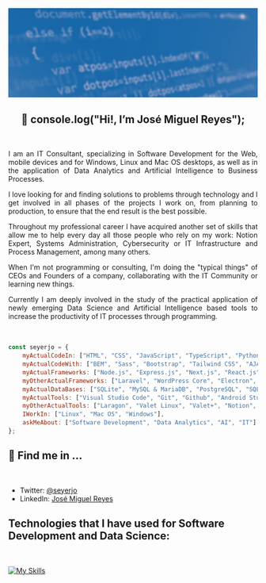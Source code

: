 <img src="./assets/github-profile-banner.jpg" />

<h2 align="center">
    👋 console.log("Hi!, I’m José Miguel Reyes");
</h2>

<br/>

<p align="justify">
I am an IT Consultant, specializing in Software Development for the Web, mobile devices and for Windows, Linux and Mac OS desktops, as well as in the application of Data Analytics and Artificial Intelligence to Business Processes.
</p>

<p align="justify">
I love looking for and finding solutions to problems through technology and I get involved in all phases of the projects I work on, from planning to production, to ensure that the end result is the best possible.
</p>

<p align="justify">
Throughout my professional career I have acquired another set of skills that allow me to help every day all those people who rely on my work: Notion Expert, Systems Administration, Cybersecurity or IT Infrastructure and Process Management, among many others.
</p>

<p align="justify">
When I'm not programming or consulting, I'm doing the "typical things" of CEOs and Founders of a company, collaborating with the IT Community or learning new things.
</p>

<p align="justify">
Currently I am deeply involved in the study of the practical application of newly emerging Data Science and Artificial Intelligence based tools to increase the productivity of IT processes through programming.
</p>

<br/>

```javascript
const seyerjo = {
    myActualCodeIn: ["HTML", "CSS", "JavaScript", "TypeScript", "Python", "PHP", "Dart", "C#", "Object Pascal"],
    myActualCodeWith: ["BEM", "Sass", "Bootstrap", "Tailwind CSS", "AJAX & Fetch", "Astro"],
    myActualFrameworks: ["Node.js", "Express.js", "Next.js", "React.js", "React Native", "Flutter"],
    myOtherActualFrameworks: ["Laravel", "WordPress Core", "Electron", "Django", ".Net"],
    myActualDataBases: ["SQLite", "MySQL & MariaDB", "PostgreSQL", "SQL Server", "MongoDB", "Interbase"],
    myActualTools: ["Visual Studio Code", "Git", "Github", "Android Studio", "Visual Studio", "DBeaver"],
    myOtherActualTools: ["Laragon", "Valet Linux", "Valet+", "Notion", "AppGyver", "Figma", "RAD Studio"],
    IWorkIn: ["Linux", "Mac OS", "Windows"],
    askMeAbout: ["Software Development", "Data Analytics", "AI", "IT"],
};
```

## 📲 Find me in ...

<br/>

-   Twitter: [@seyerjo](https://twitter.com/seyerjo "@seyerjo")
-   LinkedIn: [José Miguel Reyes](https://www.linkedin.com/in/josem-reyes "José Miguel Reyes")

## Technologies that I have used for Software Development and Data Science:

<br/>

[![My Skills](https://skills.thijs.gg/icons?i=html,css,js,ts,python,php,dart,kotlin,swift,go,c,cpp,cs,java,perl,pug,sass,bootstrap,tailwind,styledcomponents,jquery,materialui,nodejs,expressjs,nextjs,react,angular,nestjs,firebase,astro,apollo,django,flutter,laravel,symfony,electron,dotnet,wordpress,svelte,jenkins,jest,vite,babel,graphql,webpack,reactivex,emotion,redux,mongodb,sqlite,mysql,postgres,vscode,git,github,githubactions,figma,visualstudio,md,androidstudio,eclipse,tensorflow,linux,bash,powershell,aws,azure,docker,kubernetes,openstack,cloudflare,redis,godot,gamemakerstudio,unity)]()

[//]: # (TODO: Add the normal badges of the AI technologies that I use)